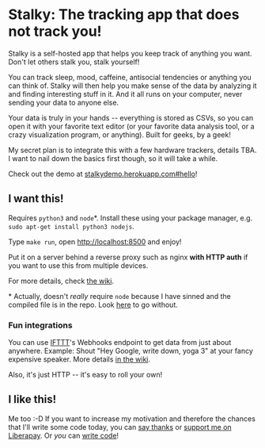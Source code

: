 Stalky: The tracking app that does not track you!
=================================================

Stalky is a self-hosted app that helps you keep track of anything you want. Don't let others stalk you, stalk yourself!

You can track sleep, mood, caffeine, antisocial tendencies or anything you can think of. Stalky will then help you make sense of the data by analyzing it and finding interesting stuff in it. And it all runs on your computer, never sending your data to anyone else.

Your data is truly in your hands -- everything is stored as CSVs, so you can open it with your favorite text editor (or your favorite data analysis tool, or a crazy visualization program, or anything). Built for geeks, by a geek!

My secret plan is to integrate this with a few hardware trackers, details TBA. I want to nail down the basics first though, so it will take a while.

Check out the demo at [stalkydemo.herokuapp.com#hello](https://stalkydemo.herokuapp.com#hello)!

I want this!
------------

Requires `python3` and `node`\*. Install these using your package manager, e.g. `sudo apt-get install python3 nodejs`.

Type `make run`, open <http://localhost:8500> and enjoy!

Put it on a server behind a reverse proxy such as nginx **with HTTP auth** if you want to use this from multiple devices.

For more details, check [the wiki](https://github.com/AnotherKamila/stalky/wiki/Installation-and-Deployment).

\* Actually, doesn't _really_ require `node` because I have sinned and the compiled file is in the repo. Look [here](https://github.com/AnotherKamila/stalky/wiki/Installation-and-Deployment#i-dont-want-to-install-nodejs) to go without.

### Fun integrations

You can use [IFTTT](https://ifttt.com)'s Webhooks endpoint to get data from just about anywhere. Example: Shout "Hey Google, write down, yoga 3" at your fancy expensive speaker. More details [in the wiki](https://github.com/AnotherKamila/stalky/wiki/Integrations).

Also, it's just HTTP -- it's easy to roll your own!

I like this!
------------

Me too :-D If you want to increase my motivation and therefore the chances that I'll write some code today, you can [say thanks](https://saythanks.io/to/AnotherKamila) or [support me on Liberapay](https://liberapay.com/kamila/donate). Or _you_ can [write code](https://github.com/AnotherKamila/stalky/wiki/Development-Quick-Start)!
